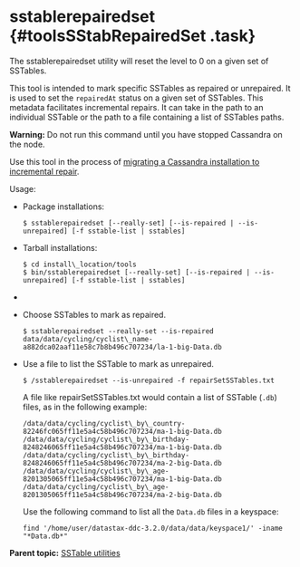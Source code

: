 # sstablerepairedset {#toolsSStabRepairedSet .task}

The sstablerepairedset utility will reset the level to 0 on a given set of SSTables.

This tool is intended to mark specific SSTables as repaired or unrepaired. It is used to set the `repairedAt` status on a given set of SSTables. This metadata facilitates incremental repairs. It can take in the path to an individual SSTable or the path to a file containing a list of SSTables paths.

**Warning:** Do not run this command until you have stopped Cassandra on the node.

Use this tool in the process of [migrating a Cassandra installation to incremental repair](../operations/opsRepairNodesMigration.md).

Usage:

-   Package installations: 

    ```screen
    $ sstablerepairedset [--really-set] [--is-repaired | --is-unrepaired] [-f sstable-list | sstables]
    ```

-   Tarball installations:

    ```screen
    $ cd install\_location/tools
    $ bin/sstablerepairedset [--really-set] [--is-repaired | --is-unrepaired] [-f sstable-list | sstables]
    ```


-    

-   Choose SSTables to mark as repaired.

    ```screen
    $ sstablerepairedset --really-set --is-repaired data/data/cycling/cyclist\_name-a882dca02aaf11e58c7b8b496c707234/la-1-big-Data.db
    ```

-   Use a file to list the SSTable to mark as unrepaired.

    ```screen
    $ /sstablerepairedset --is-unrepaired -f repairSetSSTables.txt
    ```

    A file like repairSetSSTables.txt would contain a list of SSTable \(`.db`\) files, as in the following example:

    ```screen
    /data/data/cycling/cyclist\_by\_country-82246fc065ff11e5a4c58b496c707234/ma-1-big-Data.db
    /data/data/cycling/cyclist\_by\_birthday-8248246065ff11e5a4c58b496c707234/ma-1-big-Data.db
    /data/data/cycling/cyclist\_by\_birthday-8248246065ff11e5a4c58b496c707234/ma-2-big-Data.db
    /data/data/cycling/cyclist\_by\_age-8201305065ff11e5a4c58b496c707234/ma-1-big-Data.db
    /data/data/cycling/cyclist\_by\_age-8201305065ff11e5a4c58b496c707234/ma-2-big-Data.db
    
    ```

    Use the following command to list all the `Data.db` files in a keyspace:

    ```screen
    find '/home/user/datastax-ddc-3.2.0/data/data/keyspace1/' -iname "*Data.db*"
    ```


**Parent topic:** [SSTable utilities](../../cassandra/tools/toolsSSTableUtilitiesTOC.md)

